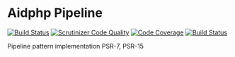 # Aidphp Pipeline

[![Build Status](https://scrutinizer-ci.com/g/aidphp/pipeline/badges/build.png?b=master)](https://scrutinizer-ci.com/g/aidphp/pipeline/build-status/master)
[![Scrutinizer Code Quality](https://scrutinizer-ci.com/g/aidphp/pipeline/badges/quality-score.png?b=master)](https://scrutinizer-ci.com/g/aidphp/pipeline/?branch=master)
[![Code Coverage](https://scrutinizer-ci.com/g/aidphp/pipeline/badges/coverage.png?b=master)](https://scrutinizer-ci.com/g/aidphp/pipeline/?branch=master)
[![Build Status](https://travis-ci.org/aidphp/pipeline.svg?branch=master)](https://travis-ci.org/aidphp/pipeline)

Pipeline pattern implementation PSR-7, PSR-15
